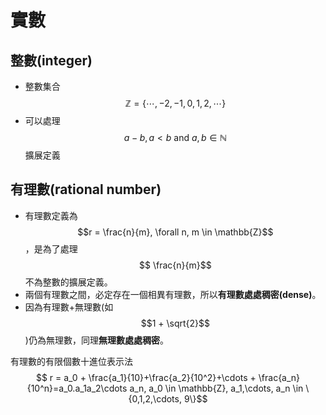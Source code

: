 # 實數

## 整數\(integer\)

* 整數集合 $$\mathbb{Z} = \{ \cdots, -2, -1, 0, 1, 2, \cdots \} $$
* 可以處理$$ a−b,  a<b  \text{ and } a, b \in \mathbb{N}$$ 擴展定義

## 有理數\(rational number\)

* 有理數定義為 $$r = \frac{n}{m}, \forall n, m \in \mathbb{Z}$$，是為了處理$$ \frac{n}{m}$$ 不為整數的擴展定義。
* 兩個有理數之間，必定存在一個相異有理數，所以**有理數處處稠密\(dense\)**。
* 因為有理數+無理數\(如$$1 + \sqrt{2}$$\)仍為無理數，同理**無理數處處稠密**。

有理數的有限個數十進位表示法$$ r = a_0 + \frac{a_1}{10}+\frac{a_2}{10^2}+\cdots + \frac{a_n}{10^n}=a_0.a_1a_2\cdots a_n, a_0 \in \mathbb{Z}, a_1,\cdots, a_n \in \{0,1,2,\cdots, 9\}$$



